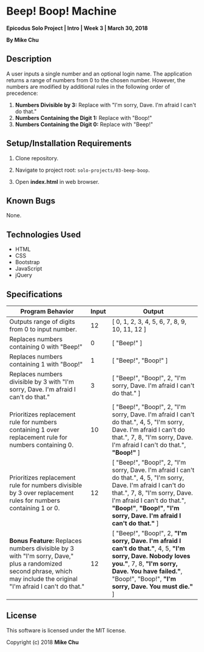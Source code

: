 # Beep! Boop! Machine

**Epicodus Solo Project | Intro | Week 3 | March 30, 2018**

**By Mike Chu**

## Description

A user inputs a single number and an optional login name. The application returns a range of numbers from 0 to the chosen number. However, the numbers are modified by additional rules in the following order of precedence:

1. **Numbers Divisible by 3:** Replace with "I'm sorry, Dave. I'm afraid I can't do that."
2. **Numbers Containing the Digit 1:** Replace with "Boop!"
3. **Numbers Containing the Digit 0:** Replace with "Beep!"

## Setup/Installation Requirements

1. Clone repository.

2. Navigate to project root: `solo-projects/03-beep-boop`.

3. Open **index.html** in web browser.

## Known Bugs

None.

## Technologies Used

* HTML
* CSS
* Bootstrap
* JavaScript
* jQuery

## Specifications

| Program Behavior | Input | Output |
| --- | --- | --- |
| Outputs range of digits from 0 to input number. | 12 | [ 0, 1, 2, 3, 4, 5, 6, 7, 8, 9, 10, 11, 12 ] |
| Replaces numbers containing 0 with "Beep!" | 0 | [ "Beep!" ] |
| Replaces numbers containing 1 with "Boop!" | 1 | [ "Beep!", "Boop!" ] |
| Replaces numbers divisible by 3 with "I'm sorry, Dave. I'm afraid I can't do that." | 3 | [ "Beep!", "Boop!", 2, "I'm sorry, Dave. I'm afraid I can't do that." ] |
| Prioritizes replacement rule for numbers containing 1 over replacement rule for numbers containing 0. | 10 | [ "Beep!", "Boop!", 2, "I'm sorry, Dave. I'm afraid I can't do that.", 4, 5, "I'm sorry, Dave. I'm afraid I can't do that.", 7, 8, "I'm sorry, Dave. I'm afraid I can't do that.", **"Boop!"** ] |
| Prioritizes replacement rule for numbers divisible by 3 over replacement rules for numbers containing 1 or 0. | 12 | [ "Beep!", "Boop!", 2, "I'm sorry, Dave. I'm afraid I can't do that.", 4, 5, "I'm sorry, Dave. I'm afraid I can't do that.", 7, 8, "I'm sorry, Dave. I'm afraid I can't do that.", **"Boop!"**, **"Boop!"**, **"I'm sorry, Dave. I'm afraid I can't do that."** ] |
| **Bonus Feature:** Replaces numbers divisible by 3 with "I'm sorry, Dave," plus a randomized second phrase, which may include the original "I'm afraid I can't do that." | 12 | [ "Beep!", "Boop!", 2, **"I'm sorry, Dave. I'm afraid I can't do that."**, 4, 5, **"I'm sorry, Dave. Nobody loves you."**, 7, 8, **"I'm sorry, Dave. You have failed."**, "Boop!", "Boop!", **"I'm sorry, Dave. You must die."** ] |

## License

This software is licensed under the MIT license.

Copyright (c) 2018 **Mike Chu**
